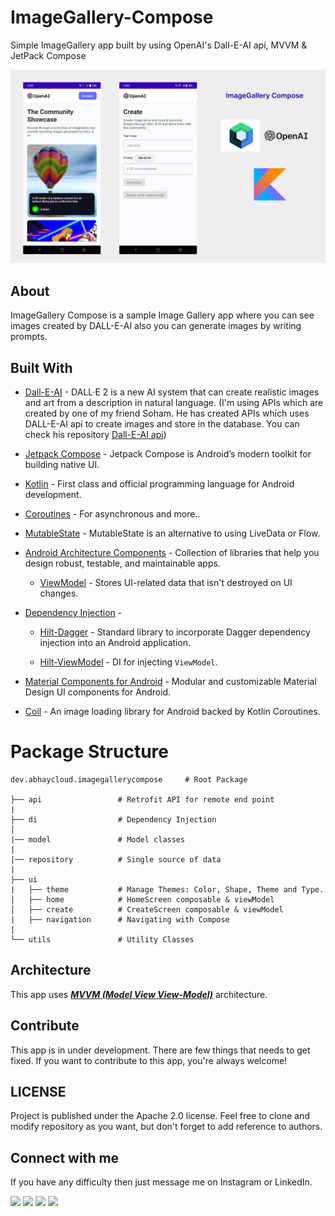 # ImageGallery-Compose
Simple ImageGallery app built by using OpenAI's Dall-E-AI api, MVVM &amp; JetPack Compose

![](images/MainBanner.png)

## About
ImageGallery Compose is a sample Image Gallery app where you can see images created by DALL-E-AI also you can generate images by writing prompts.

## Built With 
- [Dall-E-AI](https://openai.com/dall-e-2/) - DALL·E 2 is a new AI system that can create realistic images and art from a description in natural language.
  (I'm using APIs which are created by one of my friend Soham. He has created APIs which uses DALL-E-AI api to create images and store in the database.
  You can check his repository [Dall-E-AI api](https://github.com/Soham-2224/DALL-E_clone))

- [Jetpack Compose](https://developer.android.com/jetpack/compose) - Jetpack Compose is Android’s modern toolkit for building native UI.

- [Kotlin](https://kotlinlang.org/) - First class and official programming language for Android development.

- [Coroutines](https://kotlinlang.org/docs/reference/coroutines-overview.html) - For asynchronous and more..

- [MutableState](https://developer.android.com/jetpack/compose/state) - MutableState is an alternative to using LiveData or Flow. 

- [Android Architecture Components](https://developer.android.com/topic/libraries/architecture) - Collection of libraries that help you design robust, testable, and maintainable apps.

  - [ViewModel](https://developer.android.com/topic/libraries/architecture/viewmodel) - Stores UI-related data that isn't destroyed on UI changes.

- [Dependency Injection](https://developer.android.com/training/dependency-injection) -
  - [Hilt-Dagger](https://dagger.dev/hilt/) - Standard library to incorporate Dagger dependency injection into an Android application.

  - [Hilt-ViewModel](https://developer.android.com/training/dependency-injection/hilt-jetpack) - DI for injecting `ViewModel`.


- [Material Components for Android](https://github.com/material-components/material-components-android) - Modular and customizable Material Design UI components for Android.

- [Coil](https://coil-kt.github.io/coil/compose/) - An image loading library for Android backed by Kotlin Coroutines.

# Package Structure

    dev.abhaycloud.imagegallerycompose     # Root Package
    
    ├── api                 # Retrofit API for remote end point
    |
    ├── di                  # Dependency Injection
    │ 
    |── model               # Model classes
    |
    |── repository          # Single source of data
    |
    ├── ui
    |   ├── theme           # Manage Themes: Color, Shape, Theme and Type.
    │   ├── home            # HomeScreen composable & viewModel
    │   ├── create          # CreateScreen composable & viewModel
    |   ├── navigation      # Navigating with Compose 
    |
    └── utils               # Utility Classes
    
## Architecture
This app uses [***MVVM (Model View View-Model)***](https://developer.android.com/jetpack/docs/guide#recommended-app-arch) architecture.

## Contribute
This app is in under development. There are few things that needs to get fixed. If you want to contribute to this app, you're always welcome! 

## LICENSE
Project is published under the Apache 2.0 license. Feel free to clone and modify repository as you want, but don't forget to add reference to authors.

## Connect with me
If you have any difficulty then just message me on Instagram or LinkedIn.

[![](https://img.shields.io/badge/LinkedIn-0077B5?style=for-the-badge&logo=linkedin&logoColor=white)](https://www.linkedin.com/in/abhaysing-bhosale-7177a91a5/)
[![](https://img.shields.io/badge/Twitter-1DA1F2?style=for-the-badge&logo=twitter&logoColor=white)](https://twitter.com/Abhay_Developer)
[![](https://img.shields.io/badge/Instagram-E4405F?style=for-the-badge&logo=instagram&logoColor=white)](https://www.instagram.com/its_sn_abhay/)
[![](https://img.shields.io/badge/Telegram-2CA5E0?style=for-the-badge&logo=telegram&logoColor=white)](https://t.me/abhaycloud)
